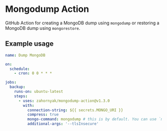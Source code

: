 # Mongodump Action

GitHub Action for creating a MongoDB dump using `mongodump` or restoring a MongoDB dump using `mongorestore`.

## Example usage

```yml
name: Dump MongoDB

on:
  schedule:
    - cron: 0 0 * * *

jobs:
  backup:
    runs-on: ubuntu-latest
    steps:
      - uses: zahornyak/mongodump-action@v1.3.0
        with:
          connection-string: ${{ secrets.MONGO_URI }}
          compress: true
          mongo-command: mongodump # this is by default. You can use `mongorestore` also here
          additional-args: '--tlsInsecure'
```
